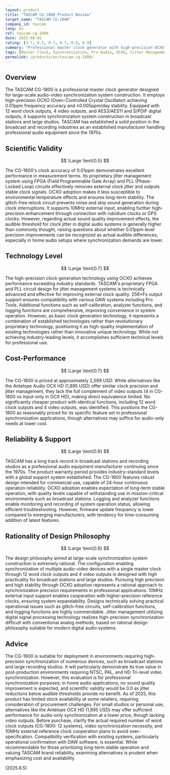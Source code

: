 ```yaml
---
layout: product
title: "TASCAM CG-1800 Product Review"
target_name: "TASCAM CG-1800"
company_id: tascam
lang: en
ref: tascam-cg-1800
date: 2025-08-05
rating: [3.7, 0.5, 0.7, 0.7, 0.8, 0.9]
summary: "Professional master clock generator with high-precision OCXO. Excellent jitter management technology but limited audible benefits in non-professional setups and higher price compared to some alternatives."
tags: [Master Clock, Synchronization, Pro Audio, OCXO, Jitter Management]
permalink: /products/en/tascam-cg-1800/
---
```


## Overview

The TASCAM CG-1800 is a professional master clock generator designed for large-scale audio-video synchronization system construction. It employs high-precision OCXO (Oven-Controlled Crystal Oscillator) achieving 0.01ppm frequency accuracy and ±0.005ppm/day stability. Equipped with 12 word clock outputs, 4 video outputs, and AES3/AES11 and S/PDIF digital outputs, it supports synchronization system construction in broadcast stations and large studios. TASCAM has established a solid position in the broadcast and recording industries as an established manufacturer handling professional audio equipment since the 1970s.

## Scientific Validity

$$ \Large \text{0.5} $$

The CG-1800's clock accuracy of 0.01ppm demonstrates excellent performance in measurement terms. Its proprietary jitter management system using FPGA (Field Programmable Gate Array) and PLL (Phase-Locked Loop) circuits effectively removes external clock jitter and outputs stable clock signals. OCXO adoption makes it less susceptible to environmental temperature effects and ensures long-term stability. The glitch-free relock circuit prevents noise and skip sound generation during clock interruptions. It supports 10MHz external input, enabling further high-precision enhancement through connection with rubidium clocks or GPS clocks. However, regarding actual sound quality improvement effects, the audible threshold for clock jitter in digital audio systems is generally higher than commonly thought, raising questions about whether 0.01ppm level precision improvements can be recognized as actual audible differences, especially in home audio setups where synchronization demands are lower.

## Technology Level

$$ \Large \text{0.7} $$

The high-precision clock generation technology using OCXO achieves performance exceeding industry standards. TASCAM's proprietary FPGA and PLL circuit design for jitter management systems is technically advanced and effective for improving external clock quality. 256×Fs output support ensures compatibility with various DAW systems including Pro Tools. Additional functions such as self-calibration, analyzer functions, and logging functions are comprehensive, improving convenience in system operation. However, as basic clock generation technology, it represents a combination of established technologies rather than revolutionary proprietary technology, positioning it as high-quality implementation of existing technologies rather than innovative unique technology. While not achieving industry-leading levels, it accomplishes sufficient technical levels for professional use.

## Cost-Performance

$$ \Large \text{0.7} $$

The CG-1800 is priced at approximately 2,599 USD. While alternatives like the Antelope Audio OCX HD (1,895 USD) offer similar clock precision and jitter management, they lack the full complement of video outputs (4 in CG-1800 vs input-only in OCX HD), making direct equivalence limited. No significantly cheaper product with identical functions, including 12 word clock outputs and 4 video outputs, was identified. This positions the CG-1800 as reasonably priced for its specific feature set in professional synchronization applications, though alternatives may suffice for audio-only needs at lower cost.

## Reliability & Support

$$ \Large \text{0.8} $$

TASCAM has a long track record in broadcast stations and recording studios as a professional audio equipment manufacturer continuing since the 1970s. The product warranty period provides industry-standard levels with a global support system established. The CG-1800 features robust design intended for commercial use, capable of 24-hour continuous operation reliability. OCXO adoption enables expectation of long-term stable operation, with quality levels capable of withstanding use in mission-critical environments such as broadcast stations. Logging and analyzer functions enable monitoring and recording of system operation status, allowing efficient troubleshooting. However, firmware update frequency is lower compared to emerging manufacturers, with tendency for time-consuming addition of latest features.

## Rationality of Design Philosophy

$$ \Large \text{0.9} $$

The design philosophy aimed at large-scale synchronization system construction is extremely rational. The configuration enabling synchronization of multiple audio-video devices with a single master clock through 12 word clock outputs and 4 video outputs is designed with high practicality for broadcast stations and large studios. Pursuing high precision and high stability through OCXO adoption represents a rational approach to synchronization precision requirements in professional applications. 10MHz external input support enables cooperation with higher-precision reference clocks, ensuring system expandability. Designs technically solving practical operational issues such as glitch-free circuits, self-calibration functions, and logging functions are highly commendable. Jitter management utilizing digital signal processing technology realizes high-precision synchronization difficult with conventional analog methods, based on rational design philosophy suitable for modern digital audio systems.

## Advice

The CG-1800 is suitable for deployment in environments requiring high-precision synchronization of numerous devices, such as broadcast stations and large recording studios. It will particularly demonstrate its true value in post-production environments requiring NTSC, PAL, and HD Tri-level video synchronization. However, this evaluation is for professional synchronization purposes; in home audio applications, no sound quality improvement is expected, and scientific validity would be 0.0 as jitter reductions below audible thresholds provide no benefit. As of 2025, this product has limited stock availability at some retailers, requiring consideration of procurement challenges. For small studios or personal use, alternatives like the Antelope OCX HD (1,895 USD) may offer sufficient performance for audio-only synchronization at a lower price, though lacking video outputs. Before purchase, clarify the actual required number of word clock outputs (CG-1800: 12 systems), video synchronization necessity, and 10MHz external reference clock cooperation plans to avoid over-specification. Compatibility verification with existing systems, particularly operational confirmation with DAW software, is essential. While recommendable for those prioritizing long-term stable operation and valuing TASCAM brand reliability, examining alternatives is prudent when emphasizing cost and availability.

(2025.8.5)
